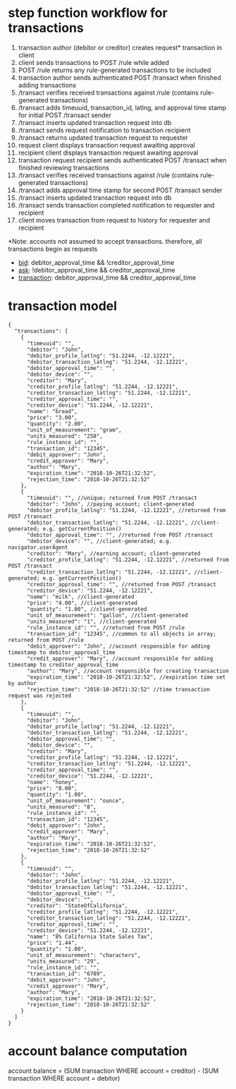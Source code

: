 # step function workflow for transactions
1. transaction author (debitor or creditor) creates request* transaction in client
2. client sends transactions to POST /rule while added
3. POST /rule returns any rule-generated transactions to be included
4. transaction author sends authenticated POST /transact when finished adding transactions
5. /transact verifies received transactions against /rule (contains rule-generated transactions)
6. /transact adds timeuuid, transaction_id, latlng, and approval time stamp for initial POST /transact sender
7. /transact inserts updated transaction request into db
8. /transact sends request notification to transaction recipient
9. /transact returns updated transaction request to requester
10. request client displays transaction request awaiting approval
11. recipient client displays transaction request awaiting approval
12. transaction request recipient sends authenticated POST /transact when finished reviewing transactions
13. /transact verifies received transactions against /rule (contains rule-generated transactions)
14. /transact adds approval time stamp for second POST /transact sender
15. /transact inserts updated transaction request into db
16. /transact sends transaction completed notification to requester and recipient
17. client moves transaction from request to history for requester and recipient

*Note: accounts not assumed to accept transactions. therefore, all transactions begin as requests  
- [bid](https://en.wikipedia.org/wiki/Bid_price): debitor_approval_time && !creditor_approval_time  
- [ask](https://en.wikipedia.org/wiki/Ask_price): !debitor_approval_time && creditor_approval_time  
- [transaction](https://en.wiktionary.org/wiki/equilibrium_price): debitor_approval_time && creditor_approval_time  

# transaction model

```
{
  "transactions": [
    {
      "timeuuid": "",
      "debitor": "John",
      "debitor_profile_latlng": "51.2244, -12.12221",
      "debitor_transaction_latlng": "51.2244, -12.12221",
      "debitor_approval_time": "",
      "debitor_device": "",
      "creditor": "Mary",
      "creditor_profile_latlng": "51.2244, -12.12221",
      "creditor_transaction_latlng": "51.2244, -12.12221",
      "creditor_approval_time": "",
      "creditor_device": "51.2244, -12.12221",
      "name": "bread",
      "price": "3.00",
      "quantity": "2.00",
      "unit_of_measurement": "gram",
      "units_measured": "250",
      "rule_instance_id": "",
      "transaction_id": "12345",
      "debit_approver": "John",
      "credit_approver": "Mary",
      "author": "Mary",
      "expiration_time": "2018-10-26T21:32:52",
      "rejection_time": "2018-10-26T21:32:52"
    },
    {
      "timeuuid": "", //unique; returned from POST /transact
      "debitor": "John", //paying account; client-generated
      "debitor_profile_latlng": "51.2244, -12.12221", //returned from POST /transact
      "debitor_transaction_latlng": "51.2244, -12.12221", //client-generated; e.g. getCurrentPosition()
      "debitor_approval_time": "", //returned from POST /transact
      "debitor_device": "", //client-generated; e.g. navigator.userAgent
      "creditor": "Mary", //earning account; client-generated
      "creditor_profile_latlng": "51.2244, -12.12221", //returned from POST /transact
      "creditor_transaction_latlng": "51.2244, -12.12221", //client-generated; e.g. getCurrentPosition()
      "creditor_approval_time": "", //returned from POST /transact
      "creditor_device": "51.2244, -12.12221",
      "name": "milk", //client-generated
      "price": "4.00", //client-generated
      "quantity": "1.00", //client-generated
      "unit_of_measurement": "gallon", //client-generated
      "units_measured": "1", //client-generated
      "rule_instance_id": "", //returned from POST /rule
      "transaction_id": "12345", //common to all objects in array; returned from POST /rule
      "debit_approver": "John", //account responsible for adding timestamp to debitor_approval_time
      "credit_approver": "Mary", //account responsible for adding timestamp to creditor_approval_time
      "author": "Mary", //account responsible for creating transaction
      "expiration_time": "2018-10-26T21:32:52", //expiration time set by author
      "rejection_time": "2018-10-26T21:32:52" //time transaction request was rejected
    },
    {
      "timeuuid": "",
      "debitor": "John",
      "debitor_profile_latlng": "51.2244, -12.12221",
      "debitor_transaction_latlng": "51.2244, -12.12221",
      "debitor_approval_time": "",
      "debitor_device": "",
      "creditor": "Mary",
      "creditor_profile_latlng": "51.2244, -12.12221",
      "creditor_transaction_latlng": "51.2244, -12.12221",
      "creditor_approval_time": "",
      "creditor_device": "51.2244, -12.12221",
      "name": "honey",
      "price": "8.00",
      "quantity": "1.00",
      "unit_of_measurement": "ounce",
      "units_measured": "8",
      "rule_instance_id": "",
      "transaction_id": "12345",
      "debit_approver": "John",
      "credit_approver": "Mary",
      "author": "Mary",
      "expiration_time": "2018-10-26T21:32:52",
      "rejection_time": "2018-10-26T21:32:52"
    },
    {
      "timeuuid": "",
      "debitor": "John",
      "debitor_profile_latlng": "51.2244, -12.12221",
      "debitor_transaction_latlng": "51.2244, -12.12221",
      "debitor_approval_time": "",
      "debitor_device": "",
      "creditor": "StateOfCalifornia",
      "creditor_profile_latlng": "51.2244, -12.12221",
      "creditor_transaction_latlng": "51.2244, -12.12221",
      "creditor_approval_time": "",
      "creditor_device": "51.2244, -12.12221",
      "name": "8% California State Sales Tax",
      "price": "1.44",
      "quantity": "1.00",
      "unit_of_measurement": "characters",
      "units_measured": "29",
      "rule_instance_id": "",
      "transaction_id": "6789",
      "debit_approver": "John",
      "credit_approver": "Mary",
      "author": "Mary",
      "expiration_time": "2018-10-26T21:32:52",
      "rejection_time": "2018-10-26T21:32:52"
    }
  ]
}
```

# account balance computation
account balance = (SUM transaction WHERE account = creditor) - (SUM transaction WHERE account = debitor)
